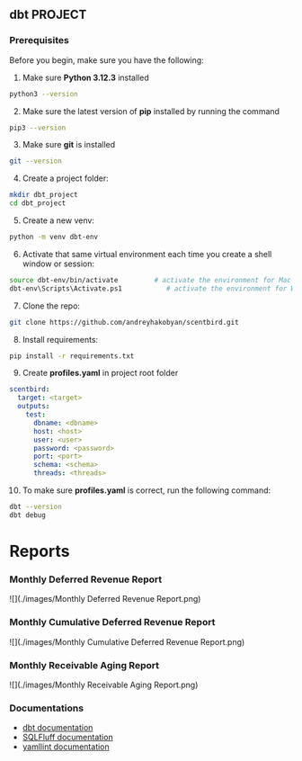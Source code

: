 ## dbt PROJECT

### Prerequisites
Before you begin, make sure you have the following:

1) Make sure **Python 3.12.3** installed
```bash
python3 --version
```
2) Make sure the latest version of **pip** installed by running the command
```bash
pip3 --version
```
3) Make sure **git** is installed
```bash
git --version
```

4) Create a project folder:
```bash
mkdir dbt_project
cd dbt_project
```
5) Create a new venv:
```bash
python -m venv dbt-env
```
6) Activate that same virtual environment each time you create a shell window or session:
```bash
source dbt-env/bin/activate         # activate the environment for Mac and Linux OR
dbt-env\Scripts\Activate.ps1           # activate the environment for Windows
```
7) Clone the repo:
```zsh
git clone https://github.com/andreyhakobyan/scentbird.git
```
8) Install requirements:
```zsh
pip install -r requirements.txt
```
9) Create **profiles.yaml** in project root folder
```yaml
scentbird:
  target: <target>
  outputs:
    test:
      dbname: <dbname>
      host: <host>
      user: <user>
      password: <password>
      port: <port>
      schema: <schema>
      threads: <threads>
```
10) To make sure **profiles.yaml** is correct, run the following command:
```zsh
dbt --version
dbt debug
```


# Reports
### Monthly Deferred Revenue Report
![](./images/Monthly Deferred Revenue Report.png)
### Monthly Cumulative Deferred Revenue Report
![](./images/Monthly Cumulative Deferred Revenue Report.png)
### Monthly Receivable Aging Report
![](./images/Monthly Receivable Aging Report.png)

### Documentations
* [dbt documentation](https://docs.getdbt.com/)
* [SQLFluff documentation](https://docs.sqlfluff.com/en/stable/configuration.html)
* [yamllint documentation](https://yamllint.readthedocs.io/en/stable/)
